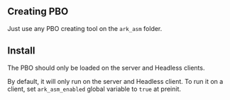 ## Creating PBO
Just use any PBO creating tool on the `ark_asm` folder.

## Install
The PBO should only be loaded on the server and Headless clients.

By default, it will only run on the server and Headless client. To run it on a
client, set `ark_asm_enabled` global variable to `true` at preinit.